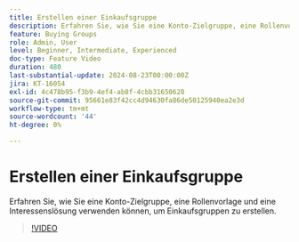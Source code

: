 ```yaml
---
title: Erstellen einer Einkaufsgruppe
description: Erfahren Sie, wie Sie eine Konto-Zielgruppe, eine Rollenvorlage und eine Interessenslösung verwenden können, um Einkaufsgruppen zu erstellen.
feature: Buying Groups
role: Admin, User
level: Beginner, Intermediate, Experienced
doc-type: Feature Video
duration: 480
last-substantial-update: 2024-08-23T00:00:00Z
jira: KT-16054
exl-id: 4c478b95-f3b9-4ef4-ab8f-4cbb31650628
source-git-commit: 95661e83f42cc4d94630fa86de50125940ea2e3d
workflow-type: tm+mt
source-wordcount: '44'
ht-degree: 0%

---
```


# Erstellen einer Einkaufsgruppe

Erfahren Sie, wie Sie eine Konto-Zielgruppe, eine Rollenvorlage und eine Interessenslösung verwenden können, um Einkaufsgruppen zu erstellen.

>[!VIDEO](https://video.tv.adobe.com/v/3451770/?learn=on&captions=ger)
